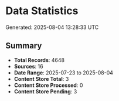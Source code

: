 # Data Statistics

Generated: 2025-08-04 13:28:33 UTC

## Summary

- **Total Records**: 4648
- **Sources**: 16
- **Date Range**: 2025-07-23 to 2025-08-04
- **Content Store Total**: 3
- **Content Store Processed**: 0
- **Content Store Pending**: 3
